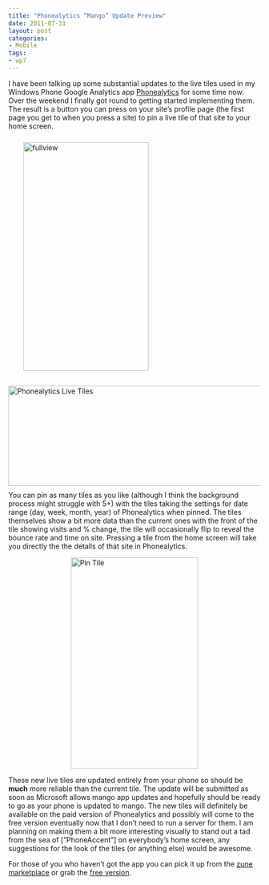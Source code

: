 ```yaml
---
title: "Phonealytics “Mango” Update Preview"
date: 2011-07-31
layout: post
categories:
- Mobile
tags:
- wp7
---
```


<p>I have been talking up some substantial updates to the live tiles used in my Windows Phone Google Analytics app <a href="http://social.zune.net/redirect?type=phoneApp&amp;id=11416a38-28f6-df11-9264-00237de2db9e" target="_blank">Phonealytics</a> for some time now. Over the weekend I finally got round to getting started implementing them. The result is a button you can press on your site’s profile page (the first page you get to when you press a site) to pin a live tile of that site to your home screen. </p>  <p><a href="http://lukencode.com/wp-content/uploads/2011/07/fullview1.png"><img style="background-image: none; border-bottom: 0px; border-left: 0px; margin: 10px 20px 10px 30px; padding-left: 0px; padding-right: 0px; display: inline; float: left; border-top: 0px; border-right: 0px; padding-top: 0px" title="fullview" border="0" alt="fullview" align="left" src="http://lukencode.com/wp-content/uploads/2011/07/fullview_thumb1.png" width="250" height="455" /></a><a href="http://lukencode.com/wp-content/uploads/2011/07/joined.png"><img style="margin: 20px 0px 10px; display: inline; float: left" title="Phonealytics Live Tiles" alt="Phonealytics Live Tiles" align="left" src="http://lukencode.com/wp-content/uploads/2011/07/joined_thumb.png" width="583" height="199" /></a></p>  <p style="clear: both">You can pin as many tiles as you like (although I think the background process might struggle with 5+) with the tiles taking the settings for date range (day, week, month, year) of Phonealytics when pinned. The tiles themselves show a bit more data than the current ones with the front of the tile showing visits and % change, the tile will occasionally flip to reveal the bounce rate and time on site. Pressing a tile from the home screen will take you directly the the details of that site in Phonealytics.</p>  <p><a href="http://lukencode.com/wp-content/uploads/2011/07/new_profile.png"><img style="background-image: none; border-right-width: 0px; padding-left: 0px; padding-right: 0px; display: block; float: none; border-top-width: 0px; border-bottom-width: 0px; margin-left: auto; border-left-width: 0px; margin-right: auto; padding-top: 0px" title="Pin Tile" border="0" alt="Pin Tile" src="http://lukencode.com/wp-content/uploads/2011/07/new_profile_thumb.png" width="254" height="421" /></a></p>  <p>These new live tiles are updated entirely from your phone so should be <strong>much</strong> more reliable than the current tile. The update will be submitted as soon as Microsoft allows mango app updates and hopefully should be ready to go as your phone is updated to mango. The new tiles will definitely be available on the paid version of Phonealytics and possibly will come to the free version eventually now that I don’t need to run a server for them. I am planning on making them a bit more interesting visually to stand out a tad from the sea of [“PhoneAccent”] on everybody’s home screen, any suggestions for the look of the tiles (or anything else) would be awesome.</p>  <p>For those of you who haven’t got the app you can pick it up from the <a href="http://social.zune.net/redirect?type=phoneApp&amp;id=11416a38-28f6-df11-9264-00237de2db9e" target="_blank">zune marketplace</a> or grab the <a href="http://windowsphone.com/s?appid=21baf298-210a-4fe1-9a89-6314ae62151f" target="_blank">free version</a>.</p>